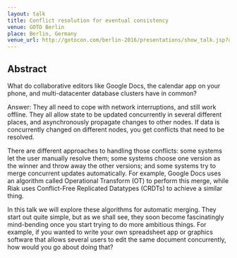 ```yaml
---
layout: talk
title: Conflict resolution for eventual consistency
venue: GOTO Berlin
place: Berlin, Germany
venue_url: http://gotocon.com/berlin-2016/presentations/show_talk.jsp?oid=7910
---
```


Abstract
--------

What do collaborative editors like Google Docs, the calendar app on your phone, and multi-datacenter
database clusters have in common?

Answer: They all need to cope with network interruptions, and still work offline. They all allow
state to be updated concurrently in several different places, and asynchronously propagate changes
to other nodes. If data is concurrently changed on different nodes, you get conflicts that need to
be resolved.

There are different approaches to handling those conflicts: some systems let the user manually
resolve them; some systems choose one version as the winner and throw away the other versions; and
some systems try to merge concurrent updates automatically. For example, Google Docs uses an
algorithm called Operational Transform (OT) to perform this merge, while Riak uses Conflict-Free
Replicated Datatypes (CRDTs) to achieve a similar thing.

In this talk we will explore these algorithms for automatic merging. They start out quite simple,
but as we shall see, they soon become fascinatingly mind-bending once you start trying to do more
ambitious things. For example, if you wanted to write your own spreadsheet app or graphics software
that allows several users to edit the same document concurrently, how would you go about doing that?

